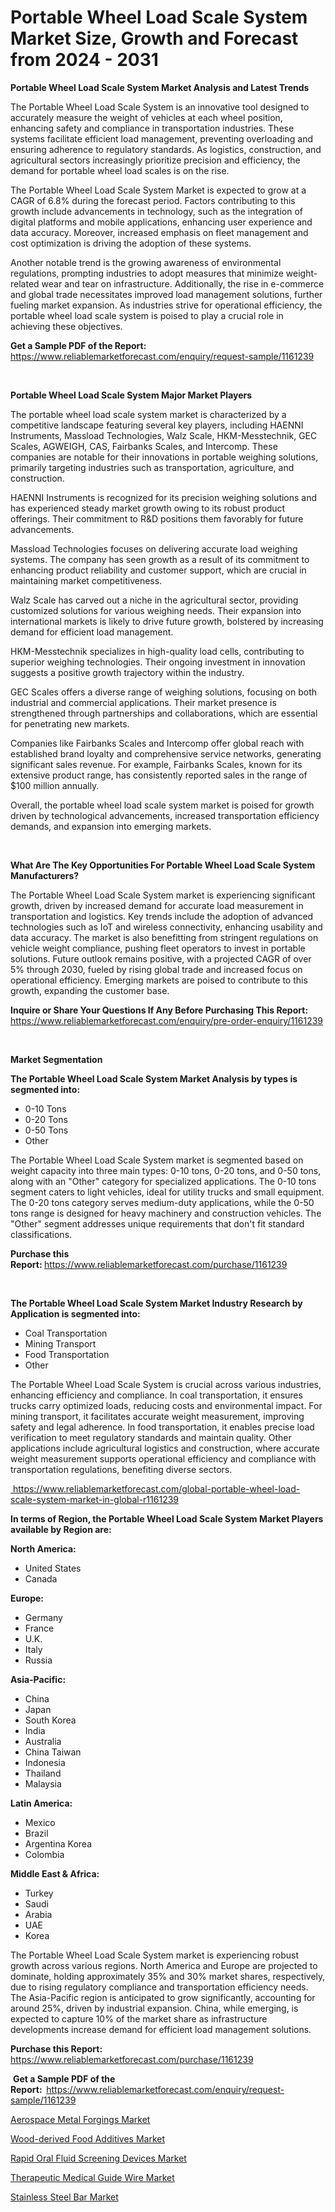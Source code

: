 <p><h1>Portable Wheel Load Scale System Market Size, Growth and Forecast from 2024 - 2031</h1></p><p><strong>Portable Wheel Load Scale System Market Analysis and Latest Trends</strong></p>
<p><p>The Portable Wheel Load Scale System is an innovative tool designed to accurately measure the weight of vehicles at each wheel position, enhancing safety and compliance in transportation industries. These systems facilitate efficient load management, preventing overloading and ensuring adherence to regulatory standards. As logistics, construction, and agricultural sectors increasingly prioritize precision and efficiency, the demand for portable wheel load scales is on the rise.</p><p>The Portable Wheel Load Scale System Market is expected to grow at a CAGR of 6.8% during the forecast period. Factors contributing to this growth include advancements in technology, such as the integration of digital platforms and mobile applications, enhancing user experience and data accuracy. Moreover, increased emphasis on fleet management and cost optimization is driving the adoption of these systems. </p><p>Another notable trend is the growing awareness of environmental regulations, prompting industries to adopt measures that minimize weight-related wear and tear on infrastructure. Additionally, the rise in e-commerce and global trade necessitates improved load management solutions, further fueling market expansion. As industries strive for operational efficiency, the portable wheel load scale system is poised to play a crucial role in achieving these objectives.</p></p>
<p><strong>Get a Sample PDF of the Report:&nbsp;</strong> <a href="https://www.reliablemarketforecast.com/enquiry/request-sample/1161239?utm_campaign=1144&utm_medium=2&utm_source=Github&utm_content=ia&utm_term=02102024&utm_id=portable-wheel-load-scale-system">https://www.reliablemarketforecast.com/enquiry/request-sample/1161239</a></p>
<p>&nbsp;</p>
<p><strong>Portable Wheel Load Scale System Major Market Players</strong></p>
<p><p>The portable wheel load scale system market is characterized by a competitive landscape featuring several key players, including HAENNI Instruments, Massload Technologies, Walz Scale, HKM-Messtechnik, GEC Scales, AGWEIGH, CAS, Fairbanks Scales, and Intercomp. These companies are notable for their innovations in portable weighing solutions, primarily targeting industries such as transportation, agriculture, and construction.</p><p>HAENNI Instruments is recognized for its precision weighing solutions and has experienced steady market growth owing to its robust product offerings. Their commitment to R&D positions them favorably for future advancements.</p><p>Massload Technologies focuses on delivering accurate load weighing systems. The company has seen growth as a result of its commitment to enhancing product reliability and customer support, which are crucial in maintaining market competitiveness.</p><p>Walz Scale has carved out a niche in the agricultural sector, providing customized solutions for various weighing needs. Their expansion into international markets is likely to drive future growth, bolstered by increasing demand for efficient load management.</p><p>HKM-Messtechnik specializes in high-quality load cells, contributing to superior weighing technologies. Their ongoing investment in innovation suggests a positive growth trajectory within the industry.</p><p>GEC Scales offers a diverse range of weighing solutions, focusing on both industrial and commercial applications. Their market presence is strengthened through partnerships and collaborations, which are essential for penetrating new markets.</p><p>Companies like Fairbanks Scales and Intercomp offer global reach with established brand loyalty and comprehensive service networks, generating significant sales revenue. For example, Fairbanks Scales, known for its extensive product range, has consistently reported sales in the range of $100 million annually.</p><p>Overall, the portable wheel load scale system market is poised for growth driven by technological advancements, increased transportation efficiency demands, and expansion into emerging markets.</p></p>
<p>&nbsp;</p>
<p><strong>What Are The Key Opportunities For Portable Wheel Load Scale System Manufacturers?</strong></p>
<p><p>The Portable Wheel Load Scale System market is experiencing significant growth, driven by increased demand for accurate load measurement in transportation and logistics. Key trends include the adoption of advanced technologies such as IoT and wireless connectivity, enhancing usability and data accuracy. The market is also benefitting from stringent regulations on vehicle weight compliance, pushing fleet operators to invest in portable solutions. Future outlook remains positive, with a projected CAGR of over 5% through 2030, fueled by rising global trade and increased focus on operational efficiency. Emerging markets are poised to contribute to this growth, expanding the customer base.</p></p>
<p><strong>Inquire or Share Your Questions If Any Before Purchasing This Report:</strong> <a href="https://www.reliablemarketforecast.com/enquiry/pre-order-enquiry/1161239?utm_campaign=1144&utm_medium=2&utm_source=Github&utm_content=ia&utm_term=02102024&utm_id=portable-wheel-load-scale-system">https://www.reliablemarketforecast.com/enquiry/pre-order-enquiry/1161239</a></p>
<p>&nbsp;</p>
<p><strong>Market Segmentation</strong></p>
<p><strong>The Portable Wheel Load Scale System Market Analysis by types is segmented into:</strong></p>
<p><ul><li>0-10 Tons</li><li>0-20 Tons</li><li>0-50 Tons</li><li>Other</li></ul></p>
<p><p>The Portable Wheel Load Scale System market is segmented based on weight capacity into three main types: 0-10 tons, 0-20 tons, and 0-50 tons, along with an "Other" category for specialized applications. The 0-10 tons segment caters to light vehicles, ideal for utility trucks and small equipment. The 0-20 tons category serves medium-duty applications, while the 0-50 tons range is designed for heavy machinery and construction vehicles. The "Other" segment addresses unique requirements that don't fit standard classifications.</p></p>
<p><strong>Purchase this Report:&nbsp;</strong><a href="https://www.reliablemarketforecast.com/purchase/1161239?utm_campaign=1144&utm_medium=2&utm_source=Github&utm_content=ia&utm_term=02102024&utm_id=portable-wheel-load-scale-system">https://www.reliablemarketforecast.com/purchase/1161239</a></p>
<p>&nbsp;</p>
<p><strong>The Portable Wheel Load Scale System Market Industry Research by Application is segmented into:</strong></p>
<p><ul><li>Coal Transportation</li><li>Mining Transport</li><li>Food Transportation</li><li>Other</li></ul></p>
<p><p>The Portable Wheel Load Scale System is crucial across various industries, enhancing efficiency and compliance. In coal transportation, it ensures trucks carry optimized loads, reducing costs and environmental impact. For mining transport, it facilitates accurate weight measurement, improving safety and legal adherence. In food transportation, it enables precise load verification to meet regulatory standards and maintain quality. Other applications include agricultural logistics and construction, where accurate weight measurement supports operational efficiency and compliance with transportation regulations, benefiting diverse sectors.</p></p>
<p><a href="https://www.reliablemarketforecast.com/global-portable-wheel-load-scale-system-market-in-global-r1161239?utm_campaign=1144&utm_medium=2&utm_source=Github&utm_content=ia&utm_term=02102024&utm_id=portable-wheel-load-scale-system">&nbsp;https://www.reliablemarketforecast.com/global-portable-wheel-load-scale-system-market-in-global-r1161239</a></p>
<p><strong>In terms of Region, the Portable Wheel Load Scale System Market Players available by Region are:</strong></p>
<p>
    <p> <strong> North America: </strong>
        <ul>
            <li>United States</li>
            <li>Canada</li>
        </ul>
        </p> 
    <p> <strong> Europe: </strong>
        <ul>
            <li>Germany</li>
            <li>France</li>
            <li>U.K.</li>
            <li>Italy</li>
            <li>Russia</li>
        </ul>
        </p> 
    <p> <strong> Asia-Pacific: </strong>
        <ul>
            <li>China</li>
            <li>Japan</li>
            <li>South Korea</li>
            <li>India</li>
            <li>Australia</li>
            <li>China Taiwan</li>
            <li>Indonesia</li>
            <li>Thailand</li>
            <li>Malaysia</li>
        </ul>
        </p> 
    <p> <strong> Latin America: </strong>
        <ul>
            <li>Mexico</li>
            <li>Brazil</li>
            <li>Argentina Korea</li>
            <li>Colombia</li>
        </ul>
        </p> 
    <p> <strong> Middle East & Africa: </strong>
        <ul>
            <li>Turkey</li>
            <li>Saudi</li>
            <li>Arabia</li>
            <li>UAE</li>
            <li>Korea</li>
        </ul>
    </p>
    </p>
<p><p>The Portable Wheel Load Scale System market is experiencing robust growth across various regions. North America and Europe are projected to dominate, holding approximately 35% and 30% market shares, respectively, due to rising regulatory compliance and transportation efficiency needs. The Asia-Pacific region is anticipated to grow significantly, accounting for around 25%, driven by industrial expansion. China, while emerging, is expected to capture 10% of the market share as infrastructure developments increase demand for efficient load management solutions.</p></p>
<p><strong>Purchase this Report: </strong><a href="https://www.reliablemarketforecast.com/purchase/1161239?utm_campaign=1144&utm_medium=2&utm_source=Github&utm_content=ia&utm_term=02102024&utm_id=portable-wheel-load-scale-system">https://www.reliablemarketforecast.com/purchase/1161239</a></p>
<p>&nbsp;<strong>Get a Sample PDF of the Report:&nbsp;&nbsp;</strong><a href="https://www.reliablemarketforecast.com/enquiry/request-sample/1161239?utm_campaign=1144&utm_medium=2&utm_source=Github&utm_content=ia&utm_term=02102024&utm_id=portable-wheel-load-scale-system">https://www.reliablemarketforecast.com/enquiry/request-sample/1161239</a></p>
<p><strong></strong></p>
<p><p><a href="https://issuu.com/reportprime-2/docs/aerospace-metal-forgings-market-siz_482f1fbaaea514?utm_campaign=1144&utm_medium=2&utm_source=Github&utm_content=ia&utm_term=02102024&utm_id=portable-wheel-load-scale-system">Aerospace Metal Forgings Market</a></p><p><a href="https://github.com/AdeaOsmani695/Market-Research-Report-List-1/blob/main/wood-derived-food-additives-market.md?utm_campaign=1144&utm_medium=2&utm_source=Github&utm_content=ia&utm_term=02102024&utm_id=portable-wheel-load-scale-system">Wood-derived Food Additives Market</a></p><p><a href="https://www.linkedin.com/pulse/global-perspectives-rapid-oral-fluid-screening-devices-r9uee?trackingId=6%2BqWISY8QB6A6T435pThGw%3D%3D&utm_campaign=1144&utm_medium=2&utm_source=Github&utm_content=ia&utm_term=02102024&utm_id=portable-wheel-load-scale-system">Rapid Oral Fluid Screening Devices Market</a></p><p><a href="https://github.com/Angelapatterson584/Market-Research-Report-List-1/blob/main/therapeutic-medical-guide-wire-market.md?utm_campaign=1144&utm_medium=2&utm_source=Github&utm_content=ia&utm_term=02102024&utm_id=portable-wheel-load-scale-system">Therapeutic Medical Guide Wire Market</a></p><p><a href="https://issuu.com/reportprime-2/docs/stainless-steel-bar-market-size-203_a2eaa2ed26b684?utm_campaign=1144&utm_medium=2&utm_source=Github&utm_content=ia&utm_term=02102024&utm_id=portable-wheel-load-scale-system">Stainless Steel Bar Market</a></p></p>
